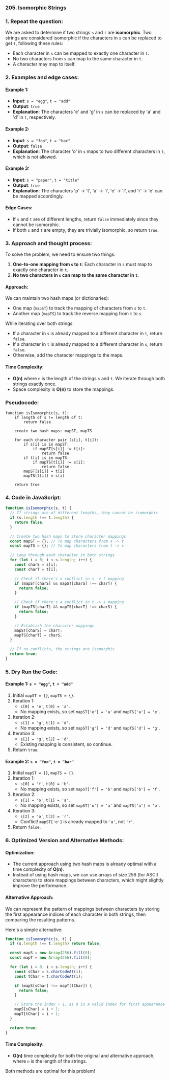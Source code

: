 ### 205. Isomorphic Strings

### 1. Repeat the question:

We are asked to determine if two strings `s` and `t` are **isomorphic**. Two strings are considered isomorphic if the characters in `s` can be replaced to get `t`, following these rules:

- Each character in `s` can be mapped to exactly one character in `t`.
- No two characters from `s` can map to the same character in `t`.
- A character may map to itself.

### 2. Examples and edge cases:

#### Example 1:

- **Input**: `s = "egg"`, `t = "add"`
- **Output**: `true`
- **Explanation**: The characters 'e' and 'g' in `s` can be replaced by 'a' and 'd' in `t`, respectively.

#### Example 2:

- **Input**: `s = "foo"`, `t = "bar"`
- **Output**: `false`
- **Explanation**: The character 'o' in `s` maps to two different characters in `t`, which is not allowed.

#### Example 3:

- **Input**: `s = "paper"`, `t = "title"`
- **Output**: `true`
- **Explanation**: The characters 'p' -> 't', 'a' -> 'i', 'e' -> 'l', and 'r' -> 'e' can be mapped accordingly.

#### Edge Cases:

- If `s` and `t` are of different lengths, return `false` immediately since they cannot be isomorphic.
- If both `s` and `t` are empty, they are trivially isomorphic, so return `true`.

### 3. Approach and thought process:

To solve the problem, we need to ensure two things:

1. **One-to-one mapping from `s` to `t`**: Each character in `s` must map to exactly one character in `t`.
2. **No two characters in `s` can map to the same character in `t`**.

#### Approach:

We can maintain two hash maps (or dictionaries):

- One map (`mapST`) to track the mapping of characters from `s` to `t`.
- Another map (`mapTS`) to track the reverse mapping from `t` to `s`.

While iterating over both strings:

- If a character in `s` is already mapped to a different character in `t`, return `false`.
- If a character in `t` is already mapped to a different character in `s`, return `false`.
- Otherwise, add the character mappings to the maps.

#### Time Complexity:

- **O(n)** where `n` is the length of the strings `s` and `t`. We iterate through both strings exactly once.
- Space complexity is **O(n)** to store the mappings.

### Pseudocode:

```
function isIsomorphic(s, t):
    if length of s != length of t:
        return false

    create two hash maps: mapST, mapTS

    for each character pair (s[i], t[i]):
        if s[i] is in mapST:
            if mapST[s[i]] != t[i]:
                return false
        if t[i] is in mapTS:
            if mapTS[t[i]] != s[i]:
                return false
        mapST[s[i]] = t[i]
        mapTS[t[i]] = s[i]

    return true
```

### 4. Code in JavaScript:

```javascript
function isIsomorphic(s, t) {
  // If strings are of different lengths, they cannot be isomorphic
  if (s.length !== t.length) {
    return false;
  }

  // Create two hash maps to store character mappings
  const mapST = {}; // To map characters from s -> t
  const mapTS = {}; // To map characters from t -> s

  // Loop through each character in both strings
  for (let i = 0; i < s.length; i++) {
    const charS = s[i];
    const charT = t[i];

    // Check if there's a conflict in s -> t mapping
    if (mapST[charS] && mapST[charS] !== charT) {
      return false;
    }

    // Check if there's a conflict in t -> s mapping
    if (mapTS[charT] && mapTS[charT] !== charS) {
      return false;
    }

    // Establish the character mappings
    mapST[charS] = charT;
    mapTS[charT] = charS;
  }

  // If no conflicts, the strings are isomorphic
  return true;
}
```

### 5. Dry Run the Code:

#### Example 1: `s = "egg"`, `t = "add"`

1. Initial `mapST = {}`, `mapTS = {}`.
2. Iteration 1:
   - `s[0] = 'e'`, `t[0] = 'a'`.
   - No mapping exists, so set `mapST['e'] = 'a'` and `mapTS['a'] = 'e'`.
3. Iteration 2:
   - `s[1] = 'g'`, `t[1] = 'd'`.
   - No mapping exists, so set `mapST['g'] = 'd'` and `mapTS['d'] = 'g'`.
4. Iteration 3:
   - `s[2] = 'g'`, `t[2] = 'd'`.
   - Existing mapping is consistent, so continue.
5. Return `true`.

#### Example 2: `s = "foo"`, `t = "bar"`

1. Initial `mapST = {}`, `mapTS = {}`.
2. Iteration 1:
   - `s[0] = 'f'`, `t[0] = 'b'`.
   - No mapping exists, so set `mapST['f'] = 'b'` and `mapTS['b'] = 'f'`.
3. Iteration 2:
   - `s[1] = 'o'`, `t[1] = 'a'`.
   - No mapping exists, so set `mapST['o'] = 'a'` and `mapTS['a'] = 'o'`.
4. Iteration 3:
   - `s[2] = 'o'`, `t[2] = 'r'`.
   - Conflict! `mapST['o']` is already mapped to `'a'`, not `'r'`.
5. Return `false`.

### 6. Optimized Version and Alternative Methods:

#### Optimization:

- The current approach using two hash maps is already optimal with a time complexity of **O(n)**.
- Instead of using hash maps, we can use arrays of size 256 (for ASCII characters) to store mappings between characters, which might slightly improve the performance.

#### Alternative Approach:

We can represent the pattern of mappings between characters by storing the first appearance indices of each character in both strings, then comparing the resulting patterns.

Here's a simple alternative:

```javascript
function isIsomorphic(s, t) {
  if (s.length !== t.length) return false;

  const mapS = new Array(256).fill(0);
  const mapT = new Array(256).fill(0);

  for (let i = 0; i < s.length; i++) {
    const sChar = s.charCodeAt(i);
    const tChar = t.charCodeAt(i);

    if (mapS[sChar] !== mapT[tChar]) {
      return false;
    }

    // Store the index + 1, as 0 is a valid index for first appearance
    mapS[sChar] = i + 1;
    mapT[tChar] = i + 1;
  }

  return true;
}
```

#### Time Complexity:

- **O(n)** time complexity for both the original and alternative approach, where `n` is the length of the strings.

Both methods are optimal for this problem!
